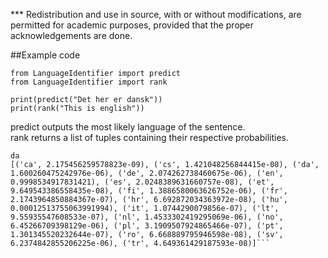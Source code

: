 *** Redistribution and use in source, with or without modifications, are permitted for academic purposes, provided that the proper acknowledgements are done.

##Example code
```
from LanguageIdentifier import predict
from LanguageIdentifier import rank

print(predict("Det her er dansk"))
print(rank("This is english")) 
```
predict outputs the most likely language of the sentence.\
rank returns a list of tuples containing their respective probabilities.
```
da
[('ca', 2.175456259578823e-09), ('cs', 1.421048256844415e-08), ('da', 1.600260475242976e-06), ('de', 2.074262738460675e-06), ('en', 0.9998534917831421), ('es', 2.0248389631660757e-08), ('et', 9.649543386558435e-08), ('fi', 1.3886580063626752e-06), ('fr', 2.1743964850884367e-07), ('hr', 6.692872034363972e-08), ('hu', 0.00012513755063991994), ('it', 1.0744290079856e-07), ('lt', 9.55935547608533e-07), ('nl', 1.4533302419295069e-06), ('no', 6.45266709398129e-06), ('pl', 3.1909507924865466e-07), ('pt', 1.301345520232644e-07), ('ro', 6.668889795946598e-08), ('sv', 6.2374842855206225e-06), ('tr', 4.649361429187593e-08)]```
